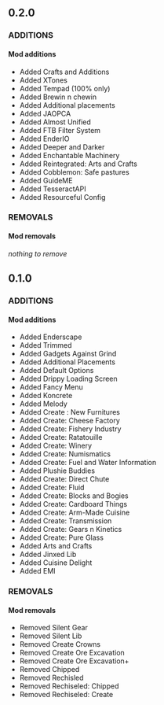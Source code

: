 
## 0.2.0
### ADDITIONS

#### Mod additions
- Added Crafts and Additions
- Added XTones
- Added Tempad (100% only)
- Added Brewin n chewin
- Added Additional placements
- Added JAOPCA
- Added Almost Unified
- Added FTB Filter System
- Added EnderIO
- Added Deeper and Darker
- Added Enchantable Machinery
- Added Reintegrated: Arts and Crafts
- Added Cobblemon: Safe pastures
- Added GuideME
- Added TesseractAPI
- Added Resourceful Config

### REMOVALS

#### Mod removals
*nothing to remove*

## 0.1.0
### ADDITIONS

#### Mod additions
- Added Enderscape
- Added Trimmed
- Added Gadgets Against Grind
- Added Additional Placements
- Added Default Options
- Added Drippy Loading Screen
- Added Fancy Menu
- Added Koncrete
- Added Melody
- Added Create : New Furnitures
- Added Create: Cheese Factory
- Added Create: Fishery Industry
- Added Create: Ratatouille
- Added Create: Winery
- Added Create: Numismatics
- Added Create: Fuel and Water Information
- Added Plushie Buddies
- Added Create: Direct Chute
- Added Create: Fluid
- Added Create: Blocks and Bogies
- Added Create: Cardboard Things
- Added Create: Arm-Made Cuisine
- Added Create: Transmission
- Added Create: Gears n Kinetics
- Added Create: Pure Glass
- Added Arts and Crafts
- Added Jinxed Lib
- Added Cuisine Delight
- Added EMI


### REMOVALS

#### Mod removals
- Removed Silent Gear
- Removed Silent Lib
- Removed Create Crowns
- Removed Create Ore Excavation
- Removed Create Ore Excavation+
- Removed Chipped
- Removed Rechisled
- Removed Rechiseled: Chipped
- Removed Rechiseled: Create 
